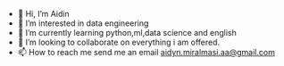 - 👋 Hi, I’m Aidin
- 👀 I’m interested in data engineering
- 🌱 I’m currently learning python,ml,data science and english
- 💞️ I’m looking to collaborate on everything i am offered.
- 📫 How to reach me send me an email aidyn.miralmasi.aa@gmail.com 

<!---
i don't know what to say . hi everyone>
